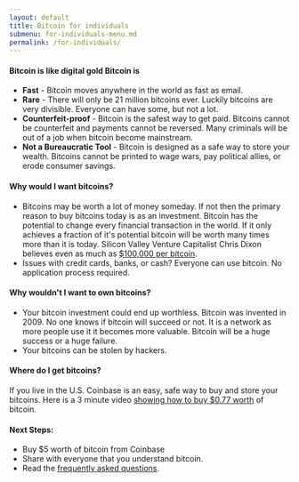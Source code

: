 ```yaml
---
layout: default
title: Bitcoin for individuals
submenu: for-individuals-menu.md
permalink: /for-individuals/
---
```




#### <i class="fa fa-question-circle"></i> Bitcoin is like <strong>digital gold</strong> Bitcoin is
	
* <i class="fa fa-bolt"></i> <strong>Fast</strong> - Bitcoin moves anywhere in the world as fast as email.
* <i class="fa fa-signal"></i>  <strong>Rare</strong> - There will only be 21 million bitcoins ever. Luckily bitcoins are very divisible. Everyone can have some, but not a lot.
* <i class="fa fa-money"></i> <strong>Counterfeit-proof</strong> - Bitcoin is the safest way to get paid. Bitcoins cannot be counterfeit and payments cannot be reversed. Many criminals will be out of a job when bitcoin become mainstream.
* <i class="fa fa-gavel"></i> <strong>Not a Bureaucratic Tool</strong> - Bitcoin is designed as a safe way to store your wealth. Bitcoins cannot be printed to wage wars, pay political allies, or erode consumer savings. 


#### <i class="fa fa-thumbs-o-up"></i> Why would I want bitcoins?
* <i class="fa fa-level-up"></i> Bitcoins may be worth a lot of money someday.  If not then the primary reason to buy bitcoins today is as an investment. Bitcoin has the potential to change every financial transaction in the world. If it only achieves a fraction of it's potential bitcoin will be worth many times more than it is today. Silicon Valley Venture Capitalist Chris Dixon believes even as much as <a href="http://www.wired.com/2014/01/chrisdixon/">$100,000 per bitcoin</a>.
* <i class="fa fa-credit-card"></i> Issues with credit cards, banks, or cash? Everyone can use bitcoin. No application process required.


#### <i class="fa fa-exclamation-triangle"></i> Why wouldn't I want to own bitcoins?
* <i class="fa fa-trash-o"></i> Your bitcoin investment could end up worthless. Bitcoin was invented in 2009. No one knows if bitcoin will succeed or not. It is a network as more people use it it becomes more valuable. Bitcoin will be a huge success or a huge failure.
* <i class="fa fa-unlock-alt"></i> Your bitcoins can be stolen by hackers.

#### <i class="fa fa-usd"></i> <i class="fa fa-exchange"></i> <i class="fa fa-btc"></i> Where do I get bitcoins?
If you live in the U.S. Coinbase is an easy, safe way to buy and store your bitcoins. Here is a 3 minute video [showing how to buy $0.77 worth](https://www.youtube.com/watch?v=fAbWcpmeZXE) of bitcoin.


#### Next Steps:
* Buy $5 worth of bitcoin from Coinbase
* Share with everyone that you understand bitcoin. <a href="http://twitter.com/home?status=I+understand+bitcoin%21+Thanks+http%3A%2F%2Fwww.sowhatsbitcoin.com+and+%40davidsilvasmith"><i class="fa fa-twitter"></i></a> <a href="http://www.facebook.com/sharer.php?u=http://www.sowhatsbitcoin.com"><i class="fa fa-facebook-square"></i></a>
* Read the [frequently asked questions](faq/).